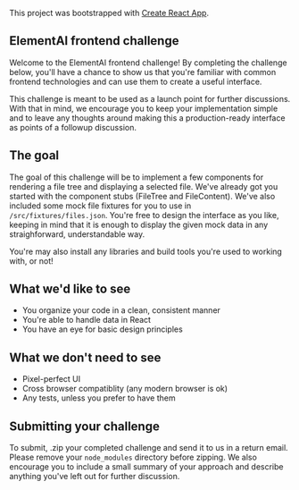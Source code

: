 This project was bootstrapped with [Create React App](https://github.com/facebook/create-react-app).

## ElementAI frontend challenge

Welcome to the ElementAI frontend challenge! By completing the challenge below, you'll have a chance to show us that you're familiar with common frontend technologies and can use them to create a useful interface.

This challenge is meant to be used as a launch point for further discussions. With that in mind, we encourage you to keep your implementation simple and to leave any thoughts around making this a production-ready interface as points of a followup discussion.

## The goal

The goal of this challenge will be to implement a few components for rendering a file tree and displaying a selected file. We've already got you started with the component stubs (FileTree and FileContent). We've also included some mock file fixtures for you to use in `/src/fixtures/files.json`. You're free to design the interface as you like, keeping in mind that it is enough to display the given mock data in any straighforward, understandable way.

You're may also install any libraries and build tools you're used to working with, or not!

## What we'd like to see

- You organize your code in a clean, consistent manner
- You're able to handle data in React
- You have an eye for basic design principles

## What we don't need to see

- Pixel-perfect UI
- Cross browser compatiblity (any modern browser is ok)
- Any tests, unless you prefer to have them

## Submitting your challenge
To submit, .zip your completed challenge and send it to us in a return email. Please remove your `node_modules` directory before zipping. We also encourage you to include a small summary of your approach and describe anything you've left out for further discussion.
